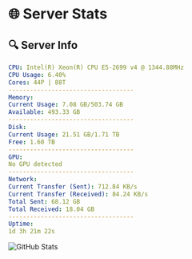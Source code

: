 # 🌐 Server Stats
## 🔍 Server Info
```yaml
CPU: Intel(R) Xeon(R) CPU E5-2699 v4 @ 1344.88MHz
CPU Usage: 6.40%
Cores: 44P | 88T
-----------------------------------
Memory:
Current Usage: 7.08 GB/503.74 GB
Available: 493.33 GB
-----------------------------------
Disk:
Current Usage: 21.51 GB/1.71 TB
Free: 1.60 TB
-----------------------------------
GPU:
No GPU detected
-----------------------------------
Network:
Current Transfer (Sent): 712.84 KB/s
Current Transfer (Received): 84.24 KB/s
Total Sent: 68.12 GB
Total Received: 18.04 GB
-----------------------------------
Uptime:
1d 3h 21m 22s
```
![GitHub Stats](https://img.shields.io/badge/Updated-2025-04-20_20:30:10-blue)